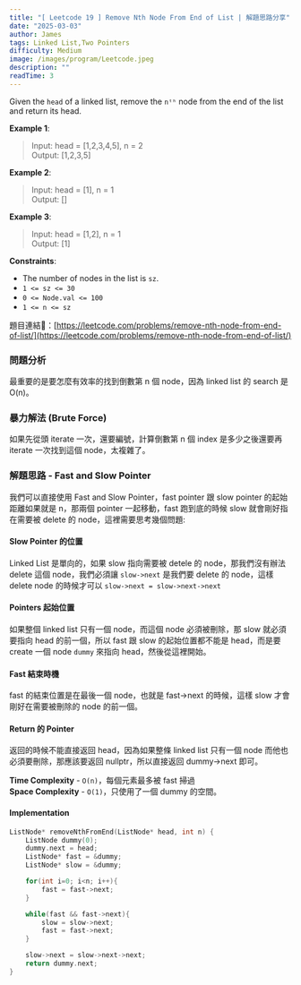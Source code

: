 ```yaml
---
title: "[ Leetcode 19 ] Remove Nth Node From End of List | 解題思路分享"
date: "2025-03-03"
author: James
tags: Linked List,Two Pointers
difficulty: Medium
image: /images/program/Leetcode.jpeg
description: ""
readTime: 3
---
```


Given the `head` of a linked list, remove the `nᵗʰ` node from the end of the list and return its head.

**Example 1**:

> Input: head = [1,2,3,4,5], n = 2<br>
> Output: [1,2,3,5]

**Example 2**:

> Input: head = [1], n = 1<br>
> Output: []

**Example 3**:

> Input: head = [1,2], n = 1<br>
> Output: [1]
 
**Constraints**:

- The number of nodes in the list is `sz`.
- `1 <= sz <= 30`
- `0 <= Node.val <= 100`
- `1 <= n <= sz`

<p></p>

題目連結🔗：[https://leetcode.com/problems/remove-nth-node-from-end-of-list/](https://leetcode.com/problems/remove-nth-node-from-end-of-list/)

### **問題分析**

最重要的是要怎麼有效率的找到倒數第 n 個 node，因為 linked list 的 search 是 O(n)。

### **暴力解法 (Brute Force)**

如果先從頭 iterate 一次，還要編號，計算倒數第 n 個 index 是多少之後還要再 iterate 一次找到這個 node，太複雜了。

### **解題思路 - Fast and Slow Pointer**

我們可以直接使用 Fast and Slow Pointer，fast pointer 跟 slow pointer 的起始距離如果就是 n，那兩個 pointer 一起移動，fast 跑到底的時候 slow 就會剛好指在需要被 delete 的 node，這裡需要思考幾個問題:

#### **Slow Pointer 的位置**

Linked List 是單向的，如果 slow 指向需要被 detele 的 node，那我們沒有辦法 delete 這個 node，我們必須讓 `slow->next` 是我們要 delete 的 node，這樣 delete node 的時候才可以 `slow->next = slow->next->next`

#### **Pointers 起始位置**

如果整個 linked list 只有一個 node，而這個 node 必須被刪除，那 slow 就必須要指向 head 的前一個，所以 fast 跟 slow 的起始位置都不能是 head，而是要 create 一個 node `dummy` 來指向 head，然後從這裡開始。

#### **Fast 結束時機**

fast 的結束位置是在最後一個 node，也就是 fast->next 的時候，這樣 slow 才會剛好在需要被刪除的 node 的前一個。

#### **Return 的 Pointer**

返回的時候不能直接返回 head，因為如果整條 linked list 只有一個 node 而他也必須要刪除，那應該要返回 nullptr，所以直接返回 dummy->next 即可。

**Time Complexity** - `O(n)`，每個元素最多被 fast 掃過<br>
**Space Complexity** - `O(1)`，只使用了一個 dummy 的空間。

#### **Implementation**

```cpp
ListNode* removeNthFromEnd(ListNode* head, int n) {
    ListNode dummy(0);
    dummy.next = head;
    ListNode* fast = &dummy;
    ListNode* slow = &dummy;

    for(int i=0; i<n; i++){
        fast = fast->next;
    }

    while(fast && fast->next){
        slow = slow->next;
        fast = fast->next;
    }

    slow->next = slow->next->next;
    return dummy.next;
}
```